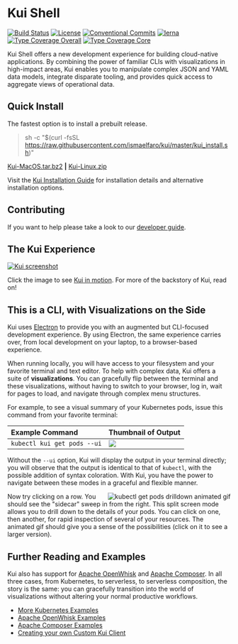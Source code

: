 # Kui Shell

[![Build Status](https://travis-ci.org/IBM/kui.svg?branch=master)](https://travis-ci.org/IBM/kui)
[![License](https://img.shields.io/badge/license-Apache%202.0-blue.svg)](https://opensource.org/licenses/Apache-2.0)
[![Conventional Commits](https://img.shields.io/badge/Conventional%20Commits-1.0.0-yellow.svg)](https://conventionalcommits.org)
[![lerna](https://img.shields.io/badge/maintained%20with-lerna-cc00ff.svg)](https://lerna.js.org/)
[![Type Coverage Overall](https://img.shields.io/endpoint.svg?url=https://us-south.functions.cloud.ibm.com/api/v1/web/kuishell_production/kui/badge.json?which=overall)](https://us-south.functions.cloud.ibm.com/api/v1/web/kuishell_production/kui/typecov-model.json)
[![Type Coverage Core](https://img.shields.io/endpoint.svg?url=https://us-south.functions.cloud.ibm.com/api/v1/web/kuishell_production/kui/badge.json?which=core)](https://us-south.functions.cloud.ibm.com/api/v1/web/kuishell_production/kui/typecov-model.json)

Kui Shell offers a new development experience for building
cloud-native applications. By combining the power of familiar CLIs
with visualizations in high-impact areas, Kui enables you to
manipulate complex JSON and YAML data models, integrate disparate
tooling, and provides quick access to aggregate views of operational
data.

## Quick Install

The fastest option is to install a prebuilt release.

> sh -c "$(curl -fsSL https://raw.githubusercontent.com/ismaelfaro/kui/master/kui_install.sh)"

[Kui-MacOS.tar.bz2](https://macos-tarball.kui-shell.org) **|** [Kui-Linux.zip](https://linux-zip.kui-shell.org)

Visit the [Kui Installation Guide](docs/installation.md)
for installation details and alternative installation options.

## Contributing

If you want to help please take a look to our
[developer guide](docs/dev/README.md).

## The Kui Experience

[![Kui screenshot](docs/readme/images/kubectl-examples.jpg)](https://youtu.be/jcV0csyzGdY)

Click the image to see [Kui in
motion](https://youtu.be/jcV0csyzGdY). For more of the backstory of
Kui, read on!

## This is a CLI, with Visualizations on the Side

Kui uses [Electron](https://electronjs.org) to provide you with an
augmented but CLI-focused development experience. By using Electron,
the same experience carries over, from local development on your
laptop, to a browser-based experience.

When running locally, you will have access to your filesystem and your
favorite terminal and text editor. To help with complex data, Kui
offers a suite of **visualizations**. You can gracefully flip between
the terminal and these visualizations, without having to switch to
your browser, log in, wait for pages to load, and navigate through
complex menu structures.

For example, to see a visual summary of your Kubernetes pods, issue
this command from your favorite terminal:

|Example Command|Thumbnail of Output|
|:--------------------------|:------------------------------|
|`kubectl kui get pods --ui`|[![](docs/readme/images/kubectl-get-pods-thumbnail.jpg)](docs/readme/images/kubectl-get-pods.png)|

Without the `--ui` option, Kui will display the output in your
terminal directly; you will observe that the output is identical to
that of `kubectl`, with the possible addition of syntax
coloration. With Kui, you have the power to navigate between these
modes in a graceful and flexible manner.

<a href="https://ibm.box.com/shared/static/55gasbz9fc40qrg43iq4b8t1uckupft4.gif">
    <img align="right" alt="kubectl get pods drilldown animated gif" src="docs/readme/images/kubectl-get-pods-thumbnail.gif"></img>
</a>

Now try clicking on a row. You should see the "sidecar" sweep in from
the right. This split screen mode allows you to drill down to the
details of your pods. You can click on one, then another, for rapid
inspection of several of your resources. The animated gif should give
you a sense of the possibilities (click on it to see a larger
version).

## Further Reading and Examples

Kui also has support for [Apache
OpenWhisk](https://github.com/apache/incubator-openwhisk) and [Apache
Composer](https://github.com/apache/incubator-openwhisk-composer/).
In all three cases, from Kubernetes, to serverless, to serverless
composition, the story is the same: you can gracefully transition into
the world of visualizations without altering your normal productive
workflows.

- [More Kubernetes Examples](docs/readme/examples/kubernetes.md)
- [Apache OpenWhisk Examples](docs/readme/examples/openwhisk.md)
- [Apache Composer Examples](docs/readme/examples/composer.md)
- [Creating your own Custom Kui Client](docs/dev/custom-clients.md)
